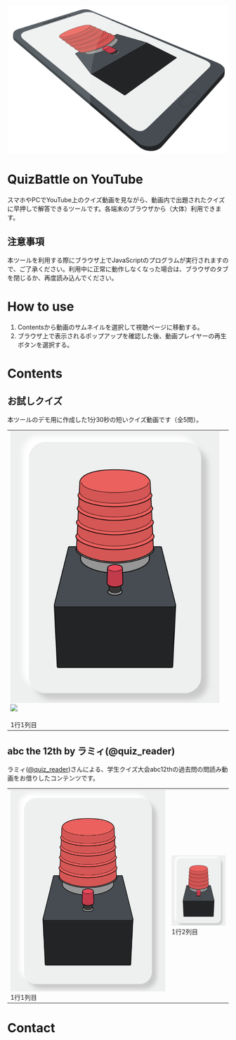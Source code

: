 <div style="text-align: center">
    <img src="https://raw.githubusercontent.com/t-yokota/quizBattle/master/docs/images/main-figure.png">
</div>

# QuizBattle on YouTube

スマホやPCでYouTube上のクイズ動画を見ながら、動画内で出題されたクイズに早押しで解答できるツールです。各端末のブラウザから（大体）利用できます。

## 注意事項

本ツールを利用する際にブラウザ上でJavaScriptのプログラムが実行されますので、ご了承ください。利用中に正常に動作しなくなった場合は、ブラウザのタブを閉じるか、再度読み込んでください。

# How to use

1. Contentsから動画のサムネイルを選択して視聴ページに移動する。
1. ブラウザ上で表示されるポップアップを確認した後、動画プレイヤーの再生ボタンを選択する。

# Contents

## お試しクイズ

本ツールのデモ用に作成した1分30秒の短いクイズ動画です（全5問）。

<table class="contents">
    <tr>
        <td>
            <a href="https://srtjs.azurewebsites.net/?v=BHWd-HDorfY&surl=https://raw.githubusercontent.com/t-yokota/quizBattle/master/src/quizBattle.srt.js">
                <div class="sample-box">
                    <img src="https://raw.githubusercontent.com/t-yokota/quizBattle/master/figures/button_portrait_1.png" alt="1行1列目">
                    <div class="youtube">
                        <img src="https://img.icons8.com/color/50/000000/youtube-play.png">
                    </div>
                </div>
            </a><br>1行1列目
        </td>
        <td>
        </td>
    </tr>
</table>

## abc the 12th by ラミィ(@quiz_reader)

ラミィ([@quiz_reader](https://twitter.com/quiz_reader?s=20))さんによる、学生クイズ大会abc12thの過去問の問読み動画をお借りしたコンテンツです。

<table class="contents">
    <tr>
        <td>
            <img src="https://raw.githubusercontent.com/t-yokota/quizBattle/master/figures/button_portrait_1.png" alt="1行1列目"><br>1行1列目
        </td>
        <td>
            <img src="https://raw.githubusercontent.com/t-yokota/quizBattle/master/figures/button_portrait_1.png" width="200px" alt="1行2列目"><br>1行2列目
        </td>
    </tr>
    <!-- <tr>
        <td>
            <img src="https://raw.githubusercontent.com/t-yokota/quizBattle/master/figures/button_portrait_1.png" class="contents" alt="1行2列目"><br>2行1列目
        </td>
        <td>
            <img src="https://raw.githubusercontent.com/t-yokota/quizBattle/master/figures/button_portrait_1.png" class="contents" alt="2行1列目"><br>2行2列目
        </td>
    </tr>
    <tr>
        <td>
            <img src="https://raw.githubusercontent.com/t-yokota/quizBattle/master/figures/button_portrait_1.png" class="contents" alt="2行2列目"><br>3行1列目
        </td>
    </tr> -->
</table>

# Contact


